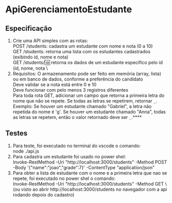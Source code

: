 # ApiGerenciamentoEstudante

## Especificação
1. Crie uma API simples com as rotas: \
POST /students: cadastra um estudante com nome e nota (0 a 10) \
GET /students: retorna uma lista com os estudantes cadastrados (exibindo id, nome e nota) \
GET /students/:id: retorna os dados de um estudante específico pelo id (id, nome, nota \
2. Requisitos:
O armazenamento pode ser feito em memória (array, lista) ou em banco de dados, conforme a preferência do candidato \
Deve validar se a nota está entre 0 e 10 \
Deve funcionar com pelo menos 3 registros diferentes \
Para toda rota GET, adicionar um campo que retorna a primeira letra do nome que não se repete. Se todas as letras se repetirem, retornar `` _ ``. \
​​Exemplo: Se houver um estudante chamado "Gabriel", a letra não repetida do nome é 'g'. Se houver um estudante chamado "Anna", todas as letras se repetem, então o valor retornado deve ser `` _ ``.****

## Testes
1. Para teste, foi executado no terminal do vscode o comando:   
node ./api.js
2. Para cadastra um estudante foi usado no power shel: \
Invoke-RestMethod -Uri "http://localhost:3000/students" -Method POST -Body '{"name":"joao","grade":7}' -ContentType "application/json"
3. Para obter a lista de estudante com o nome e a primeira letra que nao se repete, foi executado no power shel o comando: \
Invoke-RestMethod -Uri "http://localhost:3000/students" -Method GET \ \
(ou visto ao abrir http://localhost:3000/students no navegador com a api rodando depois do cadastro)
